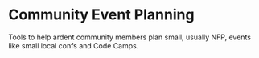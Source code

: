 # Community Event Planning
Tools to help ardent community members plan small, usually NFP, events like small local confs and Code Camps.
